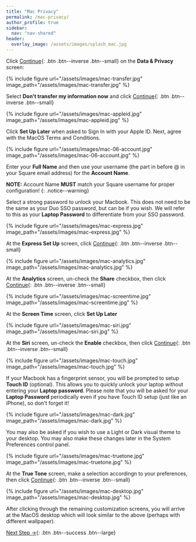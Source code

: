 ```yaml
---
title: "Mac Privacy"
permalink: /mac-privacy/
author_profile: true
sidebar:
  nav: "nav-shared"
header:
  overlay_image: /assets/images/splash_mac.jpg
---
```


Click [Continue](#transfer){: .btn .btn--inverse .btn--small} on the __Data &amp; Privacy__ screen:

<a name="transfer"></a> 
{% include figure url="/assets/images/mac-transfer.jpg" image_path="/assets/images/mac-transfer.jpg"  %}

Select __Don't transfer my information now__ and click [Continue](#appleid){: .btn .btn--inverse .btn--small}

<a name="appleid"></a> 
{% include figure url="/assets/images/mac-appleid.jpg" image_path="/assets/images/mac-appleid.jpg"  %}

Click __Set Up Later__ when asked to Sign In with your Apple ID. Next, agree with the MacOS Terms and Conditions. 

{% include figure url="/assets/images/mac-06-account.jpg" image_path="/assets/images/mac-06-account.jpg"  %}

Enter your __Full Name__ and then use your username (the part in before @ in your Square email address) for the __Account Name__.

__NOTE:__ Account Name __MUST__ match your Square username for proper configuration!
{: .notice--warning}

Select a strong password to unlock your Macbook. This does not need to be the same as your Duo SSO password, but can be if you wish. We will refer to this as your __Laptop Password__ to differentiate from your SSO password.

{% include figure url="/assets/images/mac-express.jpg" image_path="/assets/images/mac-express.jpg" %}

At the __Express Set Up__ screen, click [Continue](#){: .btn .btn--inverse .btn--small}

{% include figure url="/assets/images/mac-analytics.jpg" image_path="/assets/images/mac-analytics.jpg" %}

At the __Analytics__ screen, un-check the __Share__ checkbox, then click [Continue](#){: .btn .btn--inverse .btn--small}

{% include figure url="/assets/images/mac-screentime.jpg" image_path="/assets/images/mac-screentime.jpg" %}

At the __Screen Time__ screen, click __Set Up Later__

{% include figure url="/assets/images/mac-siri.jpg" image_path="/assets/images/mac-siri.jpg" %}

At the __Siri__ screen, un-check the __Enable__ checkbox, then click [Continue](#){: .btn .btn--inverse .btn--small}

{% include figure url="/assets/images/mac-touch.jpg" image_path="/assets/images/mac-touch.jpg" %}

If your Macbook has a fingerprint sensor, you will be prompted to setup __Touch ID__ (optional). This allows you to quickly unlock your laptop without entering your __Laptop password__. Please note that you will be asked for your __Laptop Password__ periodically even if you have Touch ID setup (just like an iPhone), so don't forget it!

{% include figure url="/assets/images/mac-dark.jpg" image_path="/assets/images/mac-dark.jpg" %}

You may also be asked if you wish to use a Light or Dark visual theme to your desktop. You may also make these changes later in the System Preferences control panel. 

{% include figure url="/assets/images/mac-truetone.jpg" image_path="/assets/images/mac-truetone.jpg" %}

At the __True Tone__ screen, make a selection accordingn to your preferences, then click [Continue](#){: .btn .btn--inverse .btn--small}

{% include figure url="/assets/images/mac-desktop.jpg" image_path="/assets/images/mac-desktop.jpg"  %}

After clicking through the remaining customization screens, you will arrive at the MacOS desktop which will look similar to the above (perhaps with different wallpaper). 

[Next Step &rarr;](/mac-mgmt){: .btn .btn--success .btn--large}

